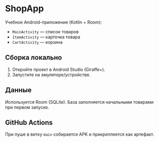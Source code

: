 # ShopApp

Учебное Android-приложение (Kotlin + Room):
- `MainActivity` — список товаров
- `ItemActivity` — карточка товара
- `CartActivity` — корзина

## Сборка локально
1. Откройте проект в Android Studio (Giraffe+).
2. Запустите на эмуляторе/устройстве.

## Данные
Используется Room (SQLite). База заполняется начальными товарами при первом запуске.

## GitHub Actions
При пуше в ветку `main` собирается APK и прикрепляется как артефакт.
